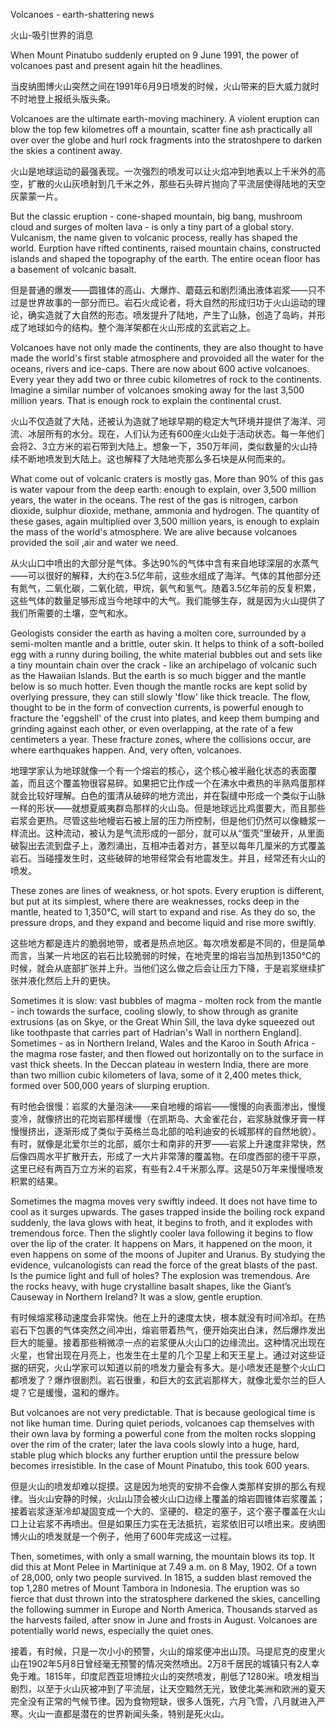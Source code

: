 Volcanoes - earth-shattering news

火山-吸引世界的消息

When Mount Pinatubo suddenly erupted on 9 June 1991, the power of volcanoes past and present again hit the headlines.

当皮纳图博火山突然之间在1991年6月9日喷发的时候，火山带来的巨大威力就时不时地登上报纸头版头条。

Volcanoes are the ultimate earth-moving machinery. A violent eruption can blow the top few kilometres off a mountain, scatter fine ash practically all over over the globe and hurl rock fragments into the stratoshpere to darken the skies a continent away.

火山是地球运动的最强表现。一次强烈的喷发可以让火焰冲到地表以上千米外的高空，扩散的火山灰喷射到几千米之外，那些石头碎片抛向了平流层使得陆地的天空灰蒙蒙一片。

But the classic eruption - cone-shaped mountain, big bang, mushroom cloud and surges of molten lava - is only a tiny part of a global story. Vulcanism, the name given to volcanic process, really has shaped the world. Eurption have rifted continents, raised mountain chains, constructed islands and shaped the topography of the earth. The entire ocean floor has a basement of volcanic basalt.

但是普通的爆发——圆锥体的高山、大爆炸、蘑菇云和剧烈涌出液体岩浆——只不过是世界故事的一部分而已。岩石火成论者，将大自然的形成归功于火山运动的理论，确实造就了大自然的形态。喷发提升了陆地，产生了山脉，创造了岛屿，并形成了地球如今的结构。整个海洋架都在火山形成的玄武岩之上。

Volcanoes have not only made the continents, they are also thought to have made the world's first stable atmosphere and provoided all the water for the oceans, rivers and ice-caps. There are now about 600 active volcanoes. Every year they add two or three cubic kilometres of rock to the continents. Imagine a similar number of volcanoes smoking away for the last 3,500 million years. That is enough rock to explain the continental crust.

火山不仅造就了大陆，还被认为造就了地球早期的稳定大气环境并提供了海洋、河流、冰层所有的水分。现在，人们认为还有600座火山处于活动状态。每一年他们会将2、3立方米的岩石带到大陆上。想象一下，350万年间，类似数量的火山持续不断地喷发到大陆上。这也解释了大陆地壳那么多石块是从何而来的。

What come out of volcanic craters is mostly gas. More than 90% of this gas is water vapour from the deep earth: enough to explain, over 3,500 million years, the water in the oceans. The rest of the gas is nitrogen, carbon  dioxide, sulphur dioxide, methane, ammonia and hydrogen. The quantity of these gases, again multiplied over 3,500 million years, is enough to explain the mass of the world's atmosphere. We are alive because volcanoes provided the soil ,air and water we need.

从火山口中喷出的大部分是气体。多达90%的气体中含有来自地球深层的水蒸气——可以很好的解释，大约在3.5亿年前，这些水组成了海洋。气体的其他部分还有氮气，二氧化碳，二氧化硫，甲烷，氨气和氢气。随着3.5亿年前的反复积累，这些气体的数量足够形成当今地球中的大气。我们能够生存，就是因为火山提供了我们所需要的土壤，空气和水。

Geologists consider the earth as having a molten core, surrounded by a semi-molten mantle and a brittle, outer skin. It helps to think of a soft-boiled  egg with a runny during boiling, the white material bubbles out and sets like a tiny mountain chain over the crack - like an archipelago of volcanic such as the Hawaiian Islands. But the earth is so much bigger and the mantle below is so much hotter. Even though the mantle rocks are kept solid by overlying pressure, they can still slowly 'flow' like thick treacle. The flow, thought to be in the form of convection currents, is powerful enough to fracture the 'eggshell' of the crust into plates, and keep them bumping and grinding against each other, or even overlapping, at the rate of a few centimeters a year. These fracture zones, where the collisions occur, are where earthquakes happen. And, very often, volcanoes.

地理学家认为地球就像一个有一个熔岩的核心，这个核心被半融化状态的表面覆盖，而且这个覆盖物很容易碎。如果把它比作成一个在沸水中煮热的半熟鸡蛋那样就会比较好理解。白色的蛋清从破碎的地方流出，并在裂缝中形成一个类似于山脉一样的形状——就想夏威夷群岛那样的火山岛。但是地球远比鸡蛋要大，而且那些岩浆会更热。尽管这些地幔岩石被上层的压力所控制，但是他们仍然可以像糖浆一样流出。这种流动，被认为是气流形成的一部分，就可以从“蛋壳”里破开，从里面破裂出去流到盘子上，激烈涌出，互相冲击着对方，甚至以每年几厘米的方式覆盖岩石。当碰撞发生时，这些破碎的地带经常会有地震发生。并且，经常还有火山的喷发。

These zones are lines of weakness, or hot spots. Every eruption is different, but put at its simplest, where there are weaknesses, rocks deep in the mantle, heated to 1,350°C, will start to expand and rise. As they do so, the pressure drops, and they expand and become liquid and rise more swiftly.

这些地方都是连片的脆弱地带，或者是热点地区。每次喷发都是不同的，但是简单而言，当某一片地区的岩石比较脆弱的时候，在地壳里的熔岩当加热到1350°C的时候，就会从底部扩张并上升。当他们这么做之后会让压力下降，于是岩浆继续扩张并液化然后上升的更快。

Sometimes it is slow: vast bubbles of magma - molten rock from the mantle - inch towards the surface, cooling slowly, to show through as granite extrusions (as on Skye, or the Great Whin Sill, the lava dyke squeezed out like toothpaste that carries part of Hadrian's Wall in northern England]. Sometimes - as in Northern Ireland, Wales and the Karoo in South Africa - the magma rose faster, and then flowed out horizontally on to the surface in vast thick sheets. In the Deccan plateau in western India, there are more than two million cubic kilometers of lava, some of it 2,400 metes thick, formed over 500,000 years of slurping eruption.

有时他会很慢：岩浆的大量泡沫——来自地幔的熔岩——慢慢的向表面渗出，慢慢变冷，就像挤出的花岗岩那样缓慢（在凯斯岛、大金雀花台，岩浆脉就像牙膏一样慢慢挤出，逐渐形成了类似于英格兰岛北部的哈利迪安的长城那样的自然地貌）。有时，就像是北爱尔兰的北部，威尔士和南非的开罗——岩浆上升速度非常快，然后像四周水平扩散开去，形成了一大片非常薄的覆盖物。在印度西部的德干平原，这里已经有两百万立方米的岩浆，有些有2.4千米那么厚。这是50万年来慢慢喷发积累的结果。

Sometimes the magma moves very swiftly indeed. It does not have time to cool as it surges upwards. The gases trapped inside the boiling rock expand suddenly, the lava glows with heat, it begins to froth, and it explodes with tremendous force. Then the slightly cooler lava following it begins to flow over the lip of the crater. It happens on Mars, it happened on the moon, it even happens on some of the moons of Jupiter and Uranus. By studying the evidence, vulcanologists can read the force of the great blasts of the past. Is the pumice light and full of holes? The explosion was tremendous. Are the rocks heavy, with huge crystalline basalt shapes, like the Giant’s Causeway in Northern Ireland? It was a slow, gentle eruption.

有时候熔浆移动速度会非常快。他在上升的速度太快，根本就没有时间冷却。在热岩石下包裹的气体突然之间冲出，熔岩带着热气，便开始突出白沫，然后爆炸发出巨大的能量。接着那些稍微凉一点的岩浆便从火山口的边缘流出。这种情况出现在火星，也曾出现在月亮上，也发生在土星的几个卫星上和天王星上。通过对这些证据的研究，火山学家可以知道以前的喷发力量会有多大。是小喷发还是整个火山口都喷发了？爆炸很剧烈。岩石很重，和巨大的玄武岩那样大，就像北爱尔兰的巨人堤？它是缓慢，温和的爆炸。

But volcanoes are not very predictable. That is because geological time is not like human time. During quiet periods, volcanoes cap themselves with their own lava by forming a powerful cone from the molten rocks slopping over the rim of the crater; later the lava cools slowly into a huge, hard, stable plug which blocks any further eruption until the pressure below becomes irresistible. In the case of Mount Pinatubo, this took 600 years.

但是火山的喷发却难以捉摸。这是因为地壳的安排不会像人类那样安排的那么有规律。当火山安静的时候，火山山顶会被火山口边缘上覆盖的熔岩圆锥体岩浆覆盖；接着岩浆逐渐冷却凝固变成一个大的、坚硬的、稳定的塞子，这个塞子覆盖在火山口上让岩浆不再喷出。但是如果压力实在无法抵抗，岩浆依旧可以喷出来。皮纳图博火山的喷发就是一个例子，他用了600年完成这一过程。

Then, sometimes, with only a small warning, the mountain blows its top. It did this at Mont Pelee in Martinique at 7.49 a.m. on 8 May, 1902. Of a town of 28,000, only two people survived. In 1815, a sudden blast removed the top 1,280 metres of Mount Tambora in Indonesia. The eruption was so fierce that dust thrown into the stratosphere darkened the skies, cancelling the following summer in Europe and North America. Thousands starved as the harvests failed, after snow in June and frosts in August. Volcanoes are potentially world news, especially the quiet ones.

接着，有时候，只是一次小小的预警，火山的熔浆便冲出山顶。马提尼克的皮里火山在1902年5月8日曾经毫无预警的情况突然喷出。2万8千居民的城镇只有2人幸免于难。1815年，印度尼西亚坦博拉火山的突然喷发，削低了1280米。喷发相当剧烈，以至于火山灰被冲到了平流层，让天空黯然无光，致使北美洲和欧洲的夏天完全没有正常的气候节律。因为食物短缺，很多人饿死，六月飞雪，八月就进入严寒。火山一直都是潜在的世界新闻头条，特别是死火山。
